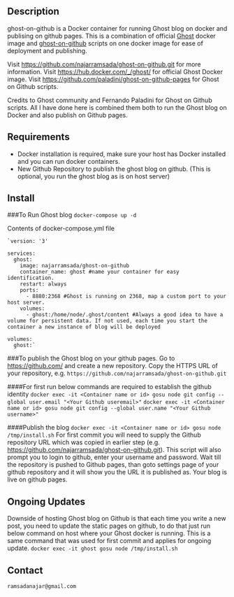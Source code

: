 ## Description
ghost-on-github is a Docker container for running Ghost blog on docker and publising on github pages. 
This is a combination of official [Ghost](https://hub.docker.com/_/ghost/) docker image and [ghost-on-github](https://github.com/paladini/ghost-on-github-pages) scripts on one docker image for ease of deployment and publishing.

Visit https://github.com/najarramsada/ghost-on-github.git for more information.
Visit https://hub.docker.com/_/ghost/ for official Ghost Docker image.
Visit https://github.com/paladini/ghost-on-github-pages for Ghost on Github scripts.

Credits to Ghost community and Fernando Paladini for Ghost on Github scripts. All I have done here is combined them both to run the Ghost blog on Docker and also publish on Github pages.

## Requirements
 - Docker installation is required, make sure your host has Docker installed and you can run docker containers.
 - New Github Repository to publish the ghost blog on github. (This is optional, you run the ghost blog as is on host server)
 
## Install

###To Run Ghost blog
	`docker-compose up -d`
	
Contents of docker-compose.yml file
	
	`version: '3'

	services:
	  ghost:
        image: najarramsada/ghost-on-github
        container_name: ghost #name your container for easy identification.
        restart: always
        ports:
          - 8880:2368 #Ghost is running on 2368, map a custom port to your host server.
        volumes:
          - ghost:/home/node/.ghost/content	#Always a good idea to have a volume for persistent data. If not used, each time you start the container a new instance of blog will be deployed  

    volumes:
      ghost:`
 
###To publish the Ghost blog on your github pages.
Go to https://github.com/ and create a new repository. Copy the HTTPS URL of your repository, e.g. `https://github.com/najarramsada/ghost-on-github.git` 

####For first run below commands are required to establish the github identity
	`docker exec -it <Container name or id> gosu node git config --global user.email "<Your Github useremail>"`
	`docker exec -it <Container name or id> gosu node git config --global user.name "<Your Github username>"`
 
####Publish the blog
	`docker exec -it <Container name or id> gosu node /tmp/install.sh`
For first commit you will need to supply the Github repository URL which was copied in earlier step (e.g. https://github.com/najarramsada/ghost-on-github.git). This script will also prompt you to login to github, enter your username and password.
Wait till the repository is pushed to Github pages, than goto settings page of your github repository and it will show you the URL it is published as. Your blog is live on github pages.

## Ongoing Updates
Downside of hosting Ghost blog on Github is that each time you write a new post, you need to update the static pages on github, to do that just run below command on host where your Ghost docker is running. This is a same command that was used for first commit and applies for ongoing update.
	`docker exec -it ghost gosu node /tmp/install.sh`

## Contact
`ramsadanajar@gmail.com`
